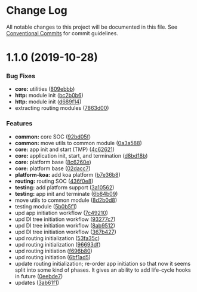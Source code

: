 # Change Log

All notable changes to this project will be documented in this file.
See [Conventional Commits](https://conventionalcommits.org) for commit guidelines.

# 1.1.0 (2019-10-28)


### Bug Fixes

* **core:** utilities ([809ebbb](https://github.com/mindjs/mindjs/commit/809ebbb))
* **http:** module init ([bc2b0b6](https://github.com/mindjs/mindjs/commit/bc2b0b6))
* **http:** module init ([d689f14](https://github.com/mindjs/mindjs/commit/d689f14))
* extracting routing modules ([7863d00](https://github.com/mindjs/mindjs/commit/7863d00))


### Features

* **common:** core SOC ([92bd05f](https://github.com/mindjs/mindjs/commit/92bd05f))
* **common:** move utils to common module ([0a3a588](https://github.com/mindjs/mindjs/commit/0a3a588))
* **core:** app init and start (TMP) ([4c62621](https://github.com/mindjs/mindjs/commit/4c62621))
* **core:** application init, start, and termination ([d8bd18b](https://github.com/mindjs/mindjs/commit/d8bd18b))
* **core:** platform base ([8c6260e](https://github.com/mindjs/mindjs/commit/8c6260e))
* **core:** platform base ([02dacc7](https://github.com/mindjs/mindjs/commit/02dacc7))
* **platform-koa:** add koa platform ([b7e36b8](https://github.com/mindjs/mindjs/commit/b7e36b8))
* **routing:** routing SOC ([436f0e8](https://github.com/mindjs/mindjs/commit/436f0e8))
* **testing:** add platform support ([3a10562](https://github.com/mindjs/mindjs/commit/3a10562))
* **testing:** app init and terminate ([6b84b09](https://github.com/mindjs/mindjs/commit/6b84b09))
* move utils to common module ([8d2b0d8](https://github.com/mindjs/mindjs/commit/8d2b0d8))
* testing module ([5b0b5f1](https://github.com/mindjs/mindjs/commit/5b0b5f1))
* upd app initiation workflow ([7c49210](https://github.com/mindjs/mindjs/commit/7c49210))
* upd DI tree initiation workflow ([93277c7](https://github.com/mindjs/mindjs/commit/93277c7))
* upd DI tree initiation workflow ([8ab9512](https://github.com/mindjs/mindjs/commit/8ab9512))
* upd DI tree initiation workflow ([367b427](https://github.com/mindjs/mindjs/commit/367b427))
* upd routing initialization ([53fa35c](https://github.com/mindjs/mindjs/commit/53fa35c))
* upd routing initialization ([96693df](https://github.com/mindjs/mindjs/commit/96693df))
* upd routing initiation ([f696b80](https://github.com/mindjs/mindjs/commit/f696b80))
* upd routing initiation ([6bf1ad5](https://github.com/mindjs/mindjs/commit/6bf1ad5))
* update routing initialization; re-order app initiation so that now it seems split into some kind of phases. It gives an ability to add life-cycle hooks in future ([0eebde7](https://github.com/mindjs/mindjs/commit/0eebde7))
* updates ([3ab61f1](https://github.com/mindjs/mindjs/commit/3ab61f1))
